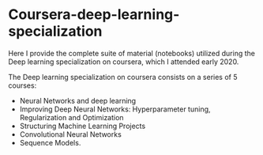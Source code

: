 # Coursera-deep-learning-specialization

Here I provide the complete suite of material (notebooks) utilized during the Deep learning specialization on coursera, which I attended early 2020.

The Deep learning specialization on coursera consists on a series of 5 courses: 
- Neural Networks and deep learning 
- Improving Deep Neural Networks: Hyperparameter tuning, Regularization and Optimization 
- Structuring Machine Learning Projects 
- Convolutional Neural Networks 
- Sequence Models. 

